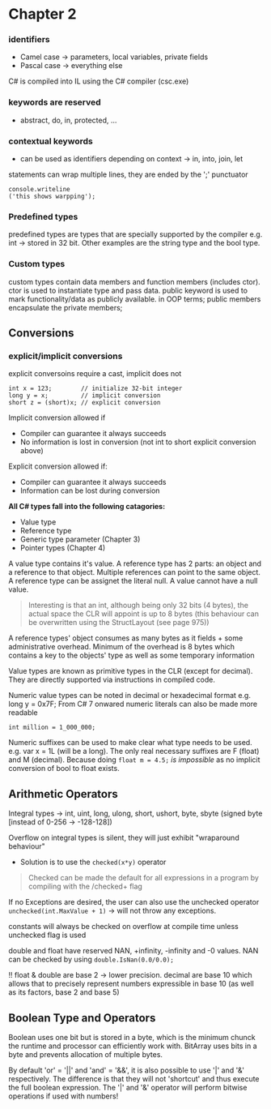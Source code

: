 # Chapter 2

### identifiers

- Camel case -> parameters, local variables, private fields
- Pascal case -> everything else

C# is compiled into IL using the C# compiler (csc.exe)

### keywords are reserved
- abstract, do, in, protected, ...

### contextual keywords
- can be used as identifiers depending on context -> in, into, join, let

statements can wrap multiple lines, they are ended by the ';' punctuator

```
console.writeline
('this shows warpping');
```

### Predefined types

predefined types are types that are specially supported by the compiler e.g. int
-> stored in 32 bit.
Other examples are the string type and the bool type.

### Custom types

custom types contain data members and function members (includes ctor).
ctor is used to instantiate type and pass data. public keyword is used to mark functionality/data as publicly available. in OOP terms; public members encapsulate the private members;

## Conversions

### explicit/implicit conversions 
explicit conversoins require a cast, implicit does not
```
int x = 123;        // initialize 32-bit integer
long y = x;         // implicit conversion
short z = (short)x; // explicit conversion
```

Implicit conversion allowed if
- Compiler can guarantee it always succeeds
- No information is lost in conversion (not int to short explicit conversion above)

Explicit conversion allowed if:
- Compiler can guarantee it always succeeds
- Information can be lost during conversion


**All C# types fall into the following catagories:**
- Value type
- Reference type
- Generic type parameter (Chapter 3)
- Pointer types (Chapter 4)

A value type contains it's value. A reference type has 2 parts: an object and a reference to that object. Multiple references can point to the same object.
A reference type can be assignet the literal null. A value cannot have a null value.

> Interesting is that an int, although being only 32 bits (4 bytes), the actual space the CLR will appoint is up to 8 bytes (this behaviour can be overwritten using the StructLayout (see page 975))

A reference types' object consumes as many bytes as it fields + some administrative overhead. Minimum of the overhead is 8 bytes which contains a key to the objects' type as well as some temporary information

Value types are known as primitive types in the CLR (except for decimal). They are directly supported via instructions in compiled code. 

Numeric value types can be noted in decimal or hexadecimal format e.g. long y = 0x7F;
From C# 7 onwared numeric literals can also be made more readable 
```
int million = 1_000_000;
```
Numeric suffixes can be used to make clear what type needs to be used. e.g. var x = 1L (will be a long). The only real necessary suffixes are F (float) and M (decimal). Because doing 
```float m = 4.5;``` _is impossible_ as no implicit conversion of bool to float exists.

## Arithmetic Operators

Integral types
-> int, uint, long, ulong, short, ushort, byte, sbyte (signed byte [instead of 0-256 -> -128-128])

Overflow on integral types is silent, they will just exhibit "wraparound behaviour"
- Solution is to use the ```checked(x*y)``` operator

> Checked can be made the default for all expressions in a program by compiling with the /checked+ flag

If no Exceptions are desired, the user can also use the unchecked operator ```unchecked(int.MaxValue + 1)``` -> will not throw any exceptions.

constants will always be checked on overflow at compile time unless unchecked flag is used

double and float have reserved NAN, +infinity, -infinity and -0 values. NAN can be checked by using ```double.IsNan(0.0/0.0);```

!! float & double are base 2 -> lower precision. decimal are base 10 which allows that to precisely represent numbers expressible in base 10 (as well as its factors, base 2 and base 5)

## Boolean Type and Operators

Boolean uses one bit but is stored in a byte, which is the minimum chunck the runtime and processor can efficiently work with. BitArray uses bits in a byte and prevents allocation of multiple bytes.

By default 'or' = '||' and 'and' = '&&', it is also possible to use '|' and '&' respectively. The difference is that they will not 'shortcut' and thus execute the full boolean expression. The '|' and '&' operator will perform bitwise operations if used with numbers!